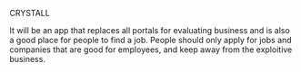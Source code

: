 CRYSTALL

It will be an app that replaces all portals for evaluating business and is also a good place for people to find a job. People should only apply for jobs and companies that are good for employees, and keep away from the exploitive business.